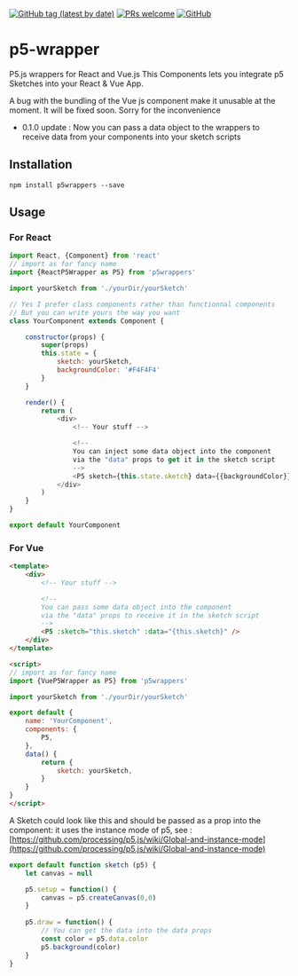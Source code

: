 [![GitHub tag (latest by date)](https://img.shields.io/github/v/tag/xLeDocteurx/p5wrappers)](https://www.npmjs.com/package/p5wrappers)
[![PRs welcome](https://img.shields.io/badge/PRs-welcome-ff69b4.svg)](https://github.com/xLeDocteurx/p5wrappers/pulls)
[![GitHub](https://img.shields.io/github/license/xLeDocteurx/p5wrappers)](https://github.com/xLeDocteurx/p5wrappers/pulls)

# p5-wrapper

P5.js wrappers for React and Vue.js 
This Components lets you integrate p5 Sketches into your React & Vue App.

A bug with the bundling of the Vue js component make it unusable at the moment.
It will be fixed soon. Sorry for the inconvenience

- 0.1.0 update : Now you can pass a data object to the wrappers to receive data from your components into your sketch scripts

## Installation
```
npm install p5wrappers --save
```


## Usage

### For React
```javascript
import React, {Component} from 'react'
// import as for fancy name
import {ReactP5Wrapper as P5} from 'p5wrappers'

import yourSketch from './yourDir/yourSketch'

// Yes I prefer class components rather than functionnal components
// But you can write yours the way you want
class YourComponent extends Component {

    constructor(props) {
        super(props)
        this.state = {
            sketch: yourSketch,
            backgroundColor: '#F4F4F4'
        }
    }

    render() {
        return (
            <div>
                <!-- Your stuff -->

                <!-- 
                You can inject some data object into the component 
                via the "data" props to get it in the sketch script
                -->
                <P5 sketch={this.state.sketch} data={{backgroundColor}} />
            </div>
        )
    }
}

export default YourComponent
```

### For Vue
```html
<template>
    <div>
        <!-- Your stuff -->

        <!-- 
        You can pass some data object into the component 
        via the "data" props to receive it in the sketch script
        -->
        <P5 :sketch="this.sketch" :data="{this.sketch}" />
    </div>
</template>

<script>
// import as for fancy name
import {VueP5Wrapper as P5} from 'p5wrappers'

import yourSketch from './yourDir/yourSketch'

export default {
    name: 'YourComponent',
    components: {
        P5,
    },
    data() {
        return {
            sketch: yourSketch,
        }
    }
}
</script>
```

A Sketch could look like this and should be passed as a prop into the component:
it uses the instance mode of p5, see : [https://github.com/processing/p5.js/wiki/Global-and-instance-mode](https://github.com/processing/p5.js/wiki/Global-and-instance-mode)
```javascript
export default function sketch (p5) {
    let canvas = null

    p5.setup = function() {
        canvas = p5.createCanvas(0,0)
    }
  
    p5.draw = function() {
        // You can get the data into the data props
        const color = p5.data.color
        p5.background(color)
    }
}
```